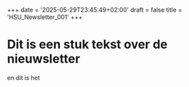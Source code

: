+++
date = '2025-05-29T23:45:49+02:00'
draft = false
title = 'HSU_Newsletter_001'
+++

# Dit is een stuk tekst over de nieuwsletter

en dit is het
